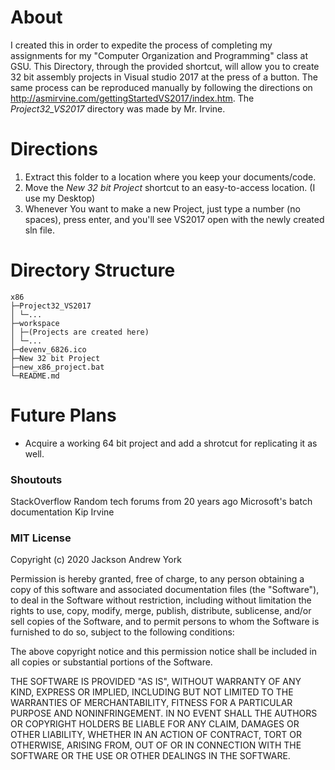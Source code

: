 # About
I created this in order to expedite the process of completing my assignments for my "Computer Organization and Programming" class at GSU. 
This Directory, through the provided shortcut, will allow you to create 32 bit assembly projects in Visual studio 2017 at the press of a button.
The same process can be reproduced manually by following the directions on http://asmirvine.com/gettingStartedVS2017/index.htm. The *Project32_VS2017* directory was made by Mr. Irvine.

# Directions
1. Extract this folder to a location where you keep your documents/code.
2. Move the *New 32 bit Project* shortcut to an easy-to-access location. (I use my Desktop)
3. Whenever You want to make a new Project, just type a number (no spaces), press enter, and you'll see VS2017 open with the newly created sln file. 

# Directory Structure
```
x86
├─Project32_VS2017
│ └─... 
├─workspace
│ ├─(Projects are created here)
│ └─... 
├─devenv_6826.ico
├─New 32 bit Project
├─new_x86_project.bat
└─README.md
```

# Future Plans
- Acquire a working 64 bit project and add a shrotcut for replicating it as well.

### Shoutouts
StackOverflow
Random tech forums from 20 years ago
Microsoft's batch documentation
Kip Irvine

### MIT License

Copyright (c) 2020 Jackson Andrew York

Permission is hereby granted, free of charge, to any person obtaining a copy
of this software and associated documentation files (the "Software"), to deal
in the Software without restriction, including without limitation the rights
to use, copy, modify, merge, publish, distribute, sublicense, and/or sell
copies of the Software, and to permit persons to whom the Software is
furnished to do so, subject to the following conditions:

The above copyright notice and this permission notice shall be included in all
copies or substantial portions of the Software.

THE SOFTWARE IS PROVIDED "AS IS", WITHOUT WARRANTY OF ANY KIND, EXPRESS OR
IMPLIED, INCLUDING BUT NOT LIMITED TO THE WARRANTIES OF MERCHANTABILITY,
FITNESS FOR A PARTICULAR PURPOSE AND NONINFRINGEMENT. IN NO EVENT SHALL THE
AUTHORS OR COPYRIGHT HOLDERS BE LIABLE FOR ANY CLAIM, DAMAGES OR OTHER
LIABILITY, WHETHER IN AN ACTION OF CONTRACT, TORT OR OTHERWISE, ARISING FROM,
OUT OF OR IN CONNECTION WITH THE SOFTWARE OR THE USE OR OTHER DEALINGS IN THE
SOFTWARE.